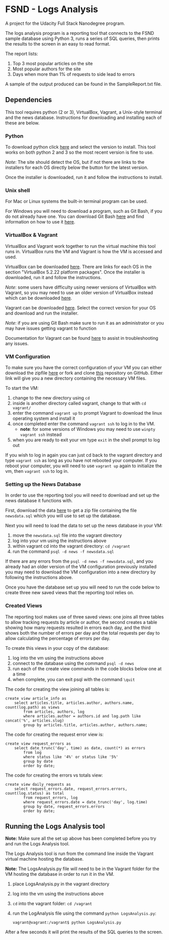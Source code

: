 # FSND - Logs Analysis

A project for the Udacity Full Stack Nanodegree program.

The logs analysis program is a reporting tool that connects to the FSND sample database using Python 3, runs a series of SQL queries, then prints the results to the screen in an easy to read format.

The report lists:

1. Top 3 most popular articles on the site
2. Most popular authors for the site
3. Days when more than 1% of requests to side lead to errors

A sample of the output produced can be found in the SampleReport.txt file.

## Dependencies
This tool requires python (2 or 3), VirtualBox, Vagrant, a Unix-style terminal and the news database. Instructions for downloading and installing each of these are below.

### Python
To download python click [here](https://www.python.org/downloads/) and select the version to install. This tool works on both python 2 and 3 so the most recent version is fine to use.

_Note_: The site should detect the OS, but if not there are links to the installers for each OS directly below the button for the latest version.

Once the installer is downloaded, run it and follow the instructions to install.

### Unix shell
For Mac or Linux systems the built-in terminal program can be used.

For Windows you will need to download a program, such as Git Bash, if you do not already have one. You can download Git Bash [here](https://git-scm.com/downloads) and find information on how to use it [here](https://git-scm.com/doc).

### VirtualBox & Vagrant
VirtualBox and Vagrant work together to run the virtual machine this tool runs in. VirtualBox runs the VM and Vagrant is how the VM is accessed and used.

VirtualBox can be downloaded [here](https://www.virtualbox.org/wiki/Downloads). There are links for each OS in the section "VirtualBox 5.2.22 platform packages". Once the installer is downloaded, run it and follow the instructions.

_Note_: some users have difficulty using newer versions of VirtualBox with Vagrant, so you may need to use an older version of VirtualBox instead which can be downloaded [here](https://www.virtualbox.org/wiki/Download_Old_Builds_5_1).

Vagrant can be downloaded [here](https://www.vagrantup.com/downloads.html). Select the correct version for your OS and download and run the installer.

_Note_: if you are using Git Bash make sure to run it as an administrator or you may have issues getting vagrant to function

Documentation for Vagrant can be found [here](https://www.vagrantup.com/docs/index.html) to assist in troubleshooting any issues.

### VM Configuration
To make sure you have the correct configuration of your VM you can either download the zipfile [here](https://s3.amazonaws.com/video.udacity-data.com/topher/2018/April/5acfbfa3_fsnd-virtual-machine/fsnd-virtual-machine.zip) or fork and clone [this](https://github.com/udacity/fullstack-nanodegree-vm) repository on GitHub.
Either link will give you a new directory containing the necessary VM files.

To start the VM:
1. change to the new directory using `cd`
2. inside is another directory called vagrant, change to that with `cd vagrant/`
3. enter the command `vagrant up` to prompt Vagrant to download the linux operating system and install it
4. once completed enter the command `vagrant ssh` to log in to the VM.
   - **note**: for some versions of Windows you may need to use `winpty vagrant ssh` instead
5. when you are ready to exit your vm type `exit` in the shell prompt to log out

If you wish to log in again you can just cd back to the vagrant directory and type `vagrant ssh` as long as you have not rebooted your computer. If you reboot your computer, you will need to use `vagrant up` again to initialize the vm, then `vagrant ssh` to log in.

### Setting up the News Database
In order to use the reporting tool you will need to download and set up the news database it functions with.

First, download the data [here](https://d17h27t6h515a5.cloudfront.net/topher/2016/August/57b5f748_newsdata/newsdata.zip) to get a zip file containing the file `newsdata.sql` which you will use to set up the database.

Next you will need to load the data to set up the news database in your VM:
1. move the `newsdata.sql` file into the vagrant directory
2. log into your vm using the instructions above
3. within vagrant cd into the vagrant directory: `cd /vagrant`
4. run the command `psql -d news -f newsdata.sql`

If there are any errors from the `psql -d news -f newsdata.sql`, and you already had an older version of the VM configuration previously installed you may need to download the VM configuration into a new directory by following the instructions above.

Once you have the database set up you will need to run the code below to create three new saved views that the reporting tool relies on.

### Created Views
The reporting tool makes use of three saved views: one joins all three tables to allow tracking requests by article or author, the second creates a table showing how many requests resulted in errors each day, and the third shows both the number of errors per day and the total requests per day to allow calculating the percentage of errors per day.

To create this views in your copy of the database:
1. log into the vm using the instructions above
2. connect to the database using the command `psql -d news`
3. run each of the create view commands in the code blocks below one at a time
4. when complete, you can exit psql with the command `\quit`

The code for creating the view joining all tables is:

```
create view article_info as
    select articles.title, articles.author, authors.name, count(log.path) as views
        from articles, authors, log
        where articles.author = authors.id and log.path like concat('%', articles.slug)
        group by articles.title, articles.author, authors.name;
```

The code for creating the request error view is:

```
create view request_errors as
    select date_trunc('day', time) as date, count(*) as errors
        from log
        where status like '4%' or status like '5%'
        group by date
        order by date;
```

The code for creating the errors vs totals view:

```
create view daily_requests as
    select request_errors.date, request_errors.errors, count(log.status) as total
        from request_errors, log
        where request_errors.date = date_trunc('day', log.time)
        group by date, request_errors.errors
        order by date;
```

## Running the Logs Analysis tool
**Note:** Make sure all the set up above has been completed before you try and run the Logs Analysis tool.

The Logs Analysis tool is run from the command line inside the Vagrant virtual machine hosting the database.

**Note:** The LogsAnalysis.py file will need to be in the Vagrant folder for the VM hosting the database in order to run it in the VM.

1. place LogsAnalysis.py in the vagrant directory
2. log into the vm using the instructions above
3. `cd` into the vagrant folder: `cd /vagrant`
3. run the LogAnalysis file using the command `python LogsAnalysis.py`:

    `vagrant@vagrant:/vagrant$ python LogsAnalysis.py`

After a few seconds it will print the results of the SQL queries to the screen.